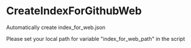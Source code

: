 # CreateIndexForGithubWeb
Automatically create index_for_web.json

Please set your local path for variable "index_for_web_path" in the script
